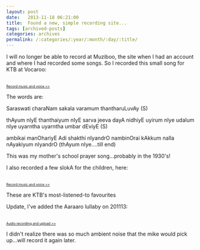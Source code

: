 ```yaml
---
layout: post
date:	2013-11-18 06:21:00
title:  Found a new, simple recording site...
tags: [archived-posts]
categories: archives
permalink: /:categories/:year/:month/:day/:title/
---
```

I will no longer be able to record at Muziboo, the site when I had an account and where I had recorded some songs. So I recorded this small song for KTB at Vocaroo:

<lj-embed id="1061"/><br><a href="http://vocaroo.com" style="font-size:xx-small;" title="Vocaroo Voice Recorder">Record music and voice &gt;&gt;</a>


The words are:

Saraswati charaNam
sakala varamum thantharuLuvAy (S)

thAyum nIyE thanthaiyum nIyE
sarva jeeva dayA nidhiyE
uyirum nIye udalum nIye
uyarntha uyarntha umbar dEviyE (S)

ambikai manOhariyE Adi shakthi nIyandrO
nambinOrai kAkkum nalla nAyakiyum nIyandrO
(thAyum nIye….till end)

This was my mother's school prayer song...probably in the 1930's!

I also recorded a few slokA for the children, here:

<lj-embed id="1062"/><br><a href="http://vocaroo.com" style="font-size:xx-small;" title="Vocaroo Voice Recorder">Record music and voice &gt;&gt;</a>

These are KTB's most-listened-to favourites

Update, I've added the Aaraaro lullaby on 201113:


<lj-embed id="1063"/><br><a href="http://vocaroo.com" style="font-size:xx-small;" title="Vocaroo Voice Recorder">Audio recording and upload &gt;&gt;</a>

I didn't realize there was so much ambient noise that the mike would pick up...will record it again later.
